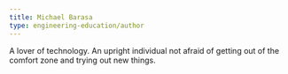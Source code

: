 ```yaml
---
title: Michael Barasa
type: engineering-education/author
---
```

A lover of technology. An upright individual not afraid of getting out of the comfort zone and trying out new things.

